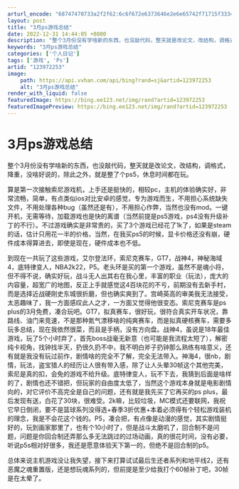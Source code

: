 ```yaml
---
arturl_encode: "68747470733a2f2f62:6c6f672e6373646e2e6e65742f71715f33343638373535392f:61727469636c652f64657461696c732f313233393732323533"
layout: post
title: "3月ps游戏总结"
date: 2022-12-31 14:44:05 +0800
description: "整个3月份没有学啥新的东西，也没敲代码，整天就是改论文，改结构，调格式，降重，没啥好说的，除此之外，"
keywords: "3月ps游戏总结"
categories: ['个人日记']
tags: ['游戏', 'Ps']
artid: "123972253"
image:
    path: https://api.vvhan.com/api/bing?rand=sj&artid=123972253
    alt: "3月ps游戏总结"
render_with_liquid: false
featuredImage: https://bing.ee123.net/img/rand?artid=123972253
featuredImagePreview: https://bing.ee123.net/img/rand?artid=123972253
---
```


# 3月ps游戏总结

整个3月份没有学啥新的东西，也没敲代码，整天就是改论文，改结构，调格式，降重，没啥好说的，除此之外，就是整了个ps5，休息时间都在玩。
  
算是第一次接触索尼游戏机，上手还是挺快的，相较pc，主机的体验确实好，非常流畅，简单，有点类似ios对比安卓的感觉，专为游戏而生，不用担心系统缺失文件，不用处理各种bug（虽然还是有），不用担心作弊，当然也没有mod。一键开机，无需等待，加载游戏也是快的离谱（当然前提是ps5游戏，ps4没有升级补丁的不行）。不过游戏确实是非常贵的，买了3个游戏已经花了1k了，如果是steam的话，估计只用花一半的价格，当然，在我买ps5的时候，显卡价格还没有崩，硬件成本得算进去，即使是现在，硬件成本也不低。
  
到现在一共玩了这些游戏，艾尔登法环，索尼克赛车，GT7，战神4，神秘海域4，底特律变人，NBA2k22，P5。老头环是买的第一个游戏，虽然不是魂小将，但不得不说，确实好玩，战斗无人出其右在我心里，丰富的职业（玩法），庞大的内容量，超宽广的地图，反正上手就感觉这4百块花的不亏，前期没有去新手村，而是选择近战硬刚史东城很折磨，但也确实爽到了。宫崎英高的审美我无法接受，太恶趣味了，我一方面感叹此人之才，一方面又觉得他很变态。索尼克赛车是ps plus的3月免费，凑合玩吧。GT7，拟真赛车，很好玩，很符合真实开车状况，靠路线、油门来竞速，不是那种氮气漂移啥的纯爽赛车，而是拟真硬核赛车，需要多玩多总结，现在我依然很菜，而且是手柄，没有方向盘。战神4，虽说是18年最佳游戏，玩了5个小时弃了，首先boss战毫无新意（也可能是我流程太短了），解密纯卡视角，找钟找半天，扔很久扔不中，我不明白斧子扔钟那么熟练有啥意义，还有就是我没有玩过前作，剧情啥的完全不了解，完全无法带入。神海4，很nb，剧情，玩法，盗宝猎人的经历让人很有带入感，除了让人头晕30帧这个其他完美，索尼是真的扣，会免的游戏不给升级。底特律变人，玩不下去，我猜到后面是啥样的了，剧情也还不错把，但玩家的自由度太低了，当然这个游戏本身就是电影剧情向的，对它评价不高完全是自己的问题，还有就是我先买了它再买的ps plus，最后发现有送，白花了30块，很难受。2k嘛，比较垃圾，MC模式还要联网，我祝它早日倒闭，要不是篮球系列没得选+春季3折优惠+本着必须得有个轻松游戏装机的理念，我是不会花这个钱的。P5，凑合把，有点像是动漫的感觉，其实剧情挺好的，玩到画家那里了，也有个10小时了，但是战斗太磨叽了，回合制不是问题，问题是你回合制还弄那么多无法跳过的过场动画，真的很花时间，没有必要，听说p5s相对好很多，我还是愿意体验天下第一的，但绝不是回合制的p5。
  
总体来说主机游戏没让我失望，接下来打算试试最后生还者系列和地平线2，还有恶魔之魂重置版，还是想玩魂系列的，但前提是至少给我打个60帧补丁吧，30帧是在太晕了。